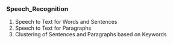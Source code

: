 ### Speech_Recognition

1. Speech to Text for Words and Sentences<br/>
2. Speech to Text for Paragraphs <br/>
3. Clustering of Sentences and Paragraphs based on Keywords
